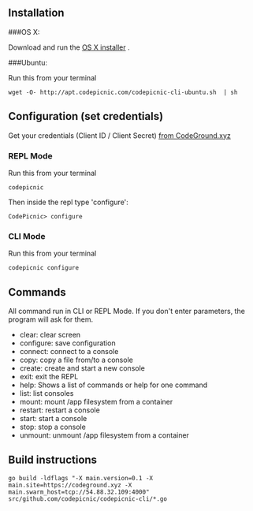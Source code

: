 ## Installation

###OS X:

Download and run the [OS X installer](https://apt.codepicnic.com/CodePicnic.pkg) .

###Ubuntu: 

Run this from your terminal

    wget -O- http://apt.codepicnic.com/codepicnic-cli-ubuntu.sh  | sh

## Configuration (set credentials)

Get your credentials (Client ID / Client Secret) [from CodeGround.xyz](https://codeground.xyz/dashboard/profile)

### REPL Mode

Run this from your terminal

    codepicnic
    
Then inside the repl type 'configure':

    CodePicnic> configure
    
### CLI Mode

Run this from your terminal

    codepicnic configure

## Commands

All command run in CLI or REPL Mode. If you don't enter parameters, the program will ask for them.

* clear:      clear screen
* configure:  save configuration
* connect:    connect to a console
* copy:       copy a file from/to a console
* create:     create and start a new console
* exit:       exit the REPL
* help:    Shows a list of commands or help for one command
* list:       list consoles
* mount:      mount /app filesystem from a container
* restart:    restart a console
* start:      start a console
* stop:       stop a console
* unmount:    unmount /app filesystem from a container
     

    
## Build instructions

    go build -ldflags "-X main.version=0.1 -X main.site=https://codeground.xyz -X main.swarm_host=tcp://54.88.32.109:4000" src/github.com/codepicnic/codepicnic-cli/*.go
